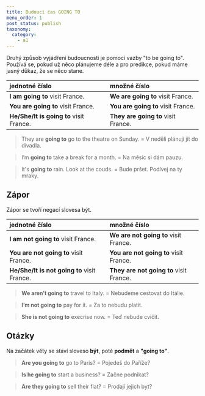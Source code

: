 ```yaml
---
title: Budoucí čas GOING TO
menu_order: 1
post_status: publish
taxonomy:
  category:
    - a1
---
```


Druhý způsob vyjádření budoucnosti je pomocí vazby "to be going to". Používá se, pokud už něco plánujeme déle a pro predikce, pokud máme jasný důkaz, že se něco stane.

| jednotné číslo                          | množné číslo                        |
| :-------------------------------------- | :---------------------------------- |
| **I am going to** visit France.         | **We are going to** visit France.   |
| **You are going to** visit France.      | **You are going to** visit France.  |
| **He/She/It is going to** visit France. | **They are going to** visit France. |

> They are **going to** go to the theatre on Sunday. = V neděli plánují jít do divadla.

> I’m **going to** take a break for a month. = Na měsíc si dám pauzu.

> It's **going to** rain. Look at the couds. = Bude pršet. Podívej na ty mraky.

## Zápor

Zápor se tvoří negací slovesa být.

| jednotné číslo                              | množné číslo                            |
| :------------------------------------------ | :-------------------------------------- |
| **I am not going to** visit France.         | **We are not going to** visit France.   |
| **You are not going to** visit France.      | **You are not going to** visit France.  |
| **He/She/It is not going to** visit France. | **They are not going to** visit France. |

> **We aren’t going to** travel to Italy. = Nebudeme cestovat do Itálie.

> **I’m not going to** pay for it. = Za to nebudu platit.

> **She is not going to** execrise now. = Teď nebude cvičit.

## Otázky

Na začátek věty se staví sloveso **být**, poté **podmět** a **"going to"**.

> **Are you going to** go to Paris? = Pojedeš do Paříže?

> **Is he going to** start a business? = Začne podnikat?

> **Are they going to** sell their flat? = Prodají jejich byt?

